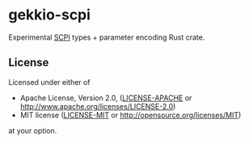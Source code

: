 <!--
SPDX-FileCopyrightText: 2019-2020 Joonas Javanainen <joonas.javanainen@gmail.com>

SPDX-License-Identifier: CC0-1.0
-->

# gekkio-scpi

Experimental
[SCPI](https://en.wikipedia.org/wiki/Standard_Commands_for_Programmable_Instruments)
types + parameter encoding Rust crate.

## License

Licensed under either of

 * Apache License, Version 2.0, ([LICENSE-APACHE](LICENSE-APACHE) or http://www.apache.org/licenses/LICENSE-2.0)
 * MIT license ([LICENSE-MIT](LICENSE-MIT) or http://opensource.org/licenses/MIT)

at your option.
